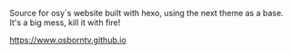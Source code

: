 Source for osy`s website built with hexo, using the next theme as a base.
It's a big mess, kill it with fire!

https://www.osborntv.github.io